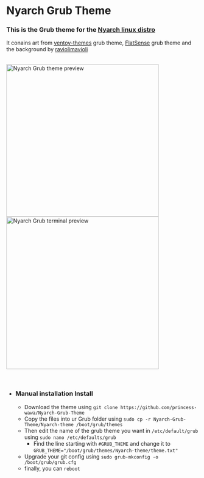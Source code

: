 <br><br>

# Nyarch Grub Theme
### This is the Grub theme for the [Nyarch linux distro](https://github.com/NyarchLinux/NyarchLinux)

It conains art from [ventoy-themes](https://github.com/odiegoduarte/ventoy-themes) grub theme, [FlatSense](https://github.com/ForsetGump1952/FlatSense) grub theme and the background by [raviolimavioli](https://www.pixiv.net/en/artworks/89596288) 
<br><br> 

<img src="preview.png" alt="Nyarch Grub theme preview" width="400"> <img src="terminal.png" alt="Nyarch Grub terminal preview" width="400"> 

<br> 

- ### Manual installation Install
  -  Download the theme using `git clone https://github.com/princess-wawa/Nyarch-Grub-Theme`
  -  Copy the files into ur Grub folder using `sudo cp -r Nyarch-Grub-Theme/Nyarch-theme /boot/grub/themes`
  -  Then edit the name of the grub theme you want in `/etc/default/grub` using `sudo nano /etc/defaults/grub`
       - Find the line starting with `#GRUB_THEME` and change it to `GRUB_THEME="/boot/grub/themes/Nyarch-theme/theme.txt"`
  -  Upgrade your git config using `sudo grub-mkconfig -o /boot/grub/grub.cfg`
  -  finally, you can `reboot`

<br><br> 

